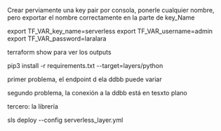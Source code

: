 Crear perviamente una key pair por consola, ponerle cualquier nombre, pero exportar el nombre correctamente en la parte de key_Name

export TF_VAR_key_name=serverless
export TF_VAR_username=admin
export TF_VAR_password=laralara

terraform show para ver los outputs

pip3 install -r requirements.txt  --target=layers/python

primer problema, el endpoint d ela ddbb puede variar

segundo problema, la conexión a la ddbb está en tesxto plano

tercero: la librería

sls deploy --config serverless_layer.yml
